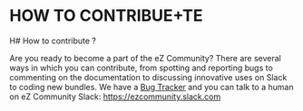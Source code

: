 # HOW TO CONTRIBUE+TE

H# How to contribute ?


Are you ready to become a part of the eZ Community? There are several ways in which you can contribute, from spotting and reporting bugs to commenting on the documentation to discussing innovative uses on Slack to coding new bundles.
We have a [Bug Tracker](https://jira.ez.no) and you can talk to a human on eZ Community Slack: https://ezcommunity.slack.com


